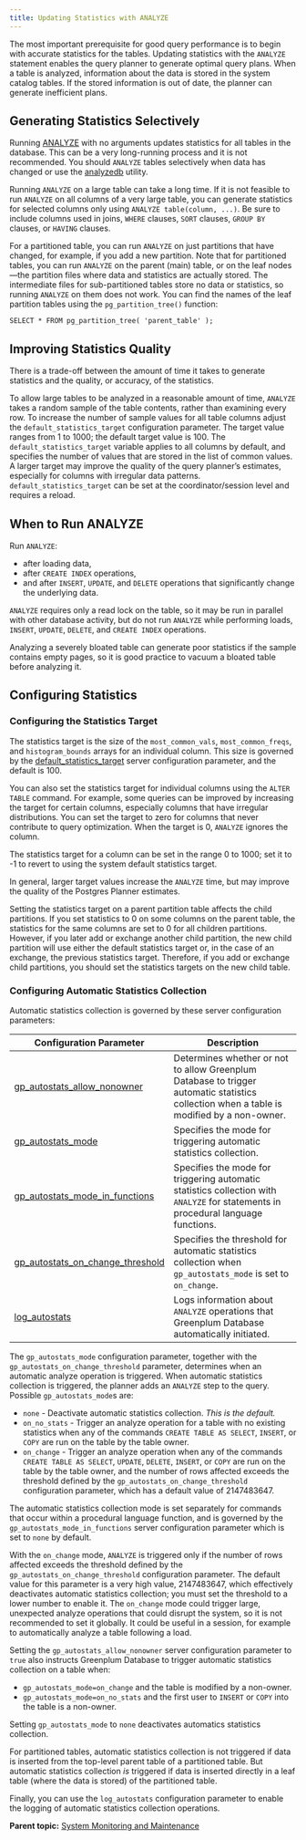 ```yaml
---
title: Updating Statistics with ANALYZE 
---
```


The most important prerequisite for good query performance is to begin with accurate statistics for the tables. Updating statistics with the `ANALYZE` statement enables the query planner to generate optimal query plans. When a table is analyzed, information about the data is stored in the system catalog tables. If the stored information is out of date, the planner can generate inefficient plans.

## <a id="genstat"></a>Generating Statistics Selectively 

Running [ANALYZE](../ref_guide/sql_commands/ANALYZE.html) with no arguments updates statistics for all tables in the database. This can be a very long-running process and it is not recommended. You should `ANALYZE` tables selectively when data has changed or use the [analyzedb](../utility_guide/ref/analyzedb.html) utility.

Running `ANALYZE` on a large table can take a long time. If it is not feasible to run `ANALYZE` on all columns of a very large table, you can generate statistics for selected columns only using `ANALYZE table(column, ...)`. Be sure to include columns used in joins, `WHERE` clauses, `SORT` clauses, `GROUP BY` clauses, or `HAVING` clauses.

For a partitioned table, you can run `ANALYZE` on just partitions that have changed, for example, if you add a new partition. Note that for partitioned tables, you can run `ANALYZE` on the parent \(main\) table, or on the leaf nodes—the partition files where data and statistics are actually stored. The intermediate files for sub-partitioned tables store no data or statistics, so running `ANALYZE` on them does not work. You can find the names of the leaf partition tables using the `pg_partition_tree()` function:

```
SELECT * FROM pg_partition_tree( 'parent_table' );
```

## <a id="impstat"></a>Improving Statistics Quality 

There is a trade-off between the amount of time it takes to generate statistics and the quality, or accuracy, of the statistics.

To allow large tables to be analyzed in a reasonable amount of time, `ANALYZE` takes a random sample of the table contents, rather than examining every row. To increase the number of sample values for all table columns adjust the `default_statistics_target` configuration parameter. The target value ranges from 1 to 1000; the default target value is 100. The `default_statistics_target` variable applies to all columns by default, and specifies the number of values that are stored in the list of common values. A larger target may improve the quality of the query planner’s estimates, especially for columns with irregular data patterns. `default_statistics_target` can be set at the coordinator/session level and requires a reload.

## <a id="whenrun"></a>When to Run ANALYZE 

Run `ANALYZE`:

-   after loading data,
-   after `CREATE INDEX` operations,
-   and after `INSERT`, `UPDATE`, and `DELETE` operations that significantly change the underlying data.

`ANALYZE` requires only a read lock on the table, so it may be run in parallel with other database activity, but do not run `ANALYZE` while performing loads, `INSERT`, `UPDATE`, `DELETE`, and `CREATE INDEX` operations.

Analyzing a severely bloated table can generate poor statistics if the sample contains empty pages, so it is good practice to vacuum a bloated table before analyzing it.

## <a id="statcfg"></a>Configuring Statistics

### <a id="stattarg"></a>Configuring the Statistics Target

The statistics target is the size of the `most_common_vals`, `most_common_freqs`, and `histogram_bounds` arrays for an individual column. This size is governed by the [default_statistics_target](../ref_guide/config_params/guc-list.html#default_statistics_target) server configuration parameter, and the default is 100.

You can also set the statistics target for individual columns using the `ALTER TABLE` command. For example, some queries can be improved by increasing the target for certain columns, especially columns that have irregular distributions. You can set the target to zero for columns that never contribute to query optimization. When the target is 0, `ANALYZE` ignores the column.

The statistics target for a column can be set in the range 0 to 1000; set it to -1 to revert to using the system default statistics target.

In general, larger target values increase the `ANALYZE` time, but may improve the quality of the Postgres Planner estimates.

Setting the statistics target on a parent partition table affects the child partitions. If you set statistics to 0 on some columns on the parent table, the statistics for the same columns are set to 0 for all children partitions. However, if you later add or exchange another child partition, the new child partition will use either the default statistics target or, in the case of an exchange, the previous statistics target. Therefore, if you add or exchange child partitions, you should set the statistics targets on the new child table.

### <a id="conauto"></a>Configuring Automatic Statistics Collection 

Automatic statistics collection is governed by these server configuration parameters:

|Configuration Parameter|Description|
|--------------------|-----------|
| [gp_autostats_allow_nonowner](../ref_guide/config_params/guc-list.html#gp_autostats_allow_nonowner) | Determines whether or not to allow Greenplum Database to trigger automatic statistics collection when a table is modified by a non-owner. |
| [gp_autostats_mode](../ref_guide/config_params/guc-list.html#gp_autostats_mode) | Specifies the mode for triggering automatic statistics collection. |
| [gp_autostats_mode_in_functions](../ref_guide/config_params/guc-list.html#gp_autostats_mode_in_functions) | Specifies the mode for triggering automatic statistics collection with `ANALYZE` for statements in procedural language functions. |
| [gp_autostats_on_change_threshold](../ref_guide/config_params/guc-list.html#gp_autostats_on_change_threshold) | Specifies the threshold for automatic statistics collection when `gp_autostats_mode` is set to `on_change`. |
| [log_autostats](../ref_guide/config_params/guc-list.html#log_autostats)  | Logs information about `ANALYZE` operations that Greenplum Database automatically initiated. |

The `gp_autostats_mode` configuration parameter, together with the `gp_autostats_on_change_threshold` parameter, determines when an automatic analyze operation is triggered. When automatic statistics collection is triggered, the planner adds an `ANALYZE` step to the query. Possible `gp_autostats_mode`s are:

-   `none` - Deactivate automatic statistics collection. *This is the default.*
-   `on_no_stats` - Trigger an analyze operation for a table with no existing statistics when any of the commands `CREATE TABLE AS SELECT`, `INSERT`, or `COPY` are run on the table by the table owner.
-   `on_change` - Trigger an analyze operation when any of the commands `CREATE TABLE AS SELECT`, `UPDATE`, `DELETE`, `INSERT`, or `COPY` are run on the table by the table owner, and the number of rows affected exceeds the threshold defined by the `gp_autostats_on_change_threshold` configuration parameter, which has a default value of 2147483647.

The automatic statistics collection mode is set separately for commands that occur within a procedural language function, and is governed by the `gp_autostats_mode_in_functions` server configuration parameter which is set to `none` by default.

With the `on_change` mode, `ANALYZE` is triggered only if the number of rows affected exceeds the threshold defined by the `gp_autostats_on_change_threshold` configuration parameter. The default value for this parameter is a very high value, 2147483647, which effectively deactivates automatic statistics collection; you must set the threshold to a lower number to enable it. The `on_change` mode could trigger large, unexpected analyze operations that could disrupt the system, so it is not recommended to set it globally. It could be useful in a session, for example to automatically analyze a table following a load.

Setting the `gp_autostats_allow_nonowner` server configuration parameter to `true` also instructs Greenplum Database to trigger automatic statistics collection on a table when:

-   `gp_autostats_mode=on_change` and the table is modified by a non-owner.
-   `gp_autostats_mode=on_no_stats` and the first user to `INSERT` or `COPY` into the table is a non-owner.

Setting `gp_autostats_mode` to `none` deactivates automatics statistics collection.

For partitioned tables, automatic statistics collection is not triggered if data is inserted from the top-level parent table of a partitioned table. But automatic statistics collection *is* triggered if data is inserted directly in a leaf table \(where the data is stored\) of the partitioned table.

Finally, you can use the `log_autostats` configuration parameter to enable the logging of automatic statistics collection operations.

**Parent topic:** [System Monitoring and Maintenance](maintenance.html)

